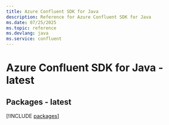 ```yaml
---
title: Azure Confluent SDK for Java
description: Reference for Azure Confluent SDK for Java
ms.date: 07/25/2025
ms.topic: reference
ms.devlang: java
ms.service: confluent
---
```

# Azure Confluent SDK for Java - latest
## Packages - latest
[!INCLUDE [packages](confluent-index.md)]